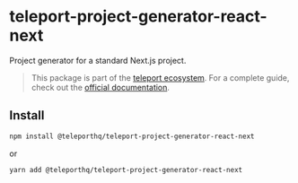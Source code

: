 # teleport-project-generator-react-next

Project generator for a standard Next.js project.

> This package is part of the [teleport ecosystem](https://github.com/teleporthq/teleport-code-generators). For a complete guide, check out the [official documentation](https://docs.teleporthq.io/).

## Install
```bash
npm install @teleporthq/teleport-project-generator-react-next
```
or
```bash
yarn add @teleporthq/teleport-project-generator-react-next
```
